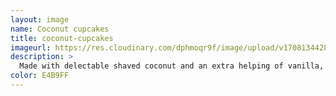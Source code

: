 ```yaml
---
layout: image
name: Coconut cupcakes
title: coconut-cupcakes
imageurl: https://res.cloudinary.com/dphmoqr9f/image/upload/v1708134428/Katelyn%20Smith%20Bakes/coconut-cupcakes.jpg
description: >
  Made with delectable shaved coconut and an extra helping of vanilla, and topped with super buttery lime-infused icing, these cupcakes are a hit at bridal showers and gender reveals.
color: E4B9FF
---
```

